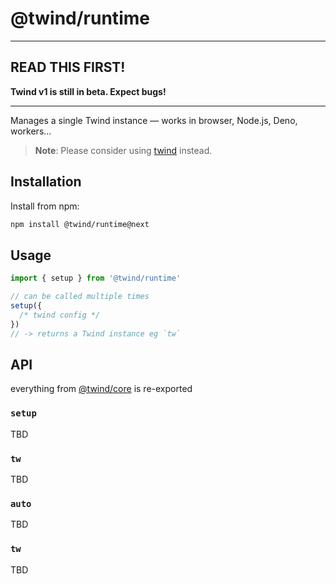 # @twind/runtime

---

## READ THIS FIRST!

**Twind v1 is still in beta. Expect bugs!**

---

Manages a single Twind instance — works in browser, Node.js, Deno, workers...

> **Note**: Please consider using [twind](https://www.npmjs.com/package/twind) instead.

## Installation

Install from npm:

```sh
npm install @twind/runtime@next
```

## Usage

```js
import { setup } from '@twind/runtime'

// can be called multiple times
setup({
  /* twind config */
})
// -> returns a Twind instance eg `tw`
```

## API

everything from [@twind/core](https://www.npmjs.com/package/@twind/core#api) is re-exported

### `setup`

TBD

### `tw`

TBD

### `auto`

TBD

### `tw`

TBD
